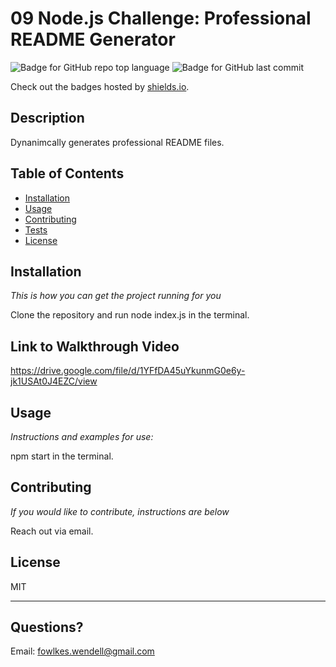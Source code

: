 # 09 Node.js Challenge: Professional README Generator

  ![Badge for GitHub repo top language](https://img.shields.io/github/languages/top/AWindyAC/undefined?style=flat&logo=appveyor) ![Badge for GitHub last commit](https://img.shields.io/github/last-commit/AWindyAC/undefined?style=flat&logo=appveyor)
  
  Check out the badges hosted by [shields.io](https://shields.io/).
  
  
  ## Description 
  Dynanimcally generates professional README files.
  
  ## Table of Contents
  * [Installation](#installation)
  * [Usage](#usage)
  * [Contributing](#contributing)
  * [Tests](#tests)
  * [License](#license)
  
  ## Installation
  
  *This is how you can get the project running for you*
  
  Clone the repository and run node index.js in the terminal.
  
  ## Link to Walkthrough Video
  https://drive.google.com/file/d/1YFfDA45uYkunmG0e6y-jk1USAt0J4EZC/view
  
  ## Usage 
  
  *Instructions and examples for use:*
  
  npm start in the terminal.
  
  ## Contributing
  
  *If you would like to contribute, instructions are below*
  
  Reach out via email.
  
  
  ## License
  
  MIT
  
  ---
  
  ## Questions?
  
  Email: fowlkes.wendell@gmail.com
  